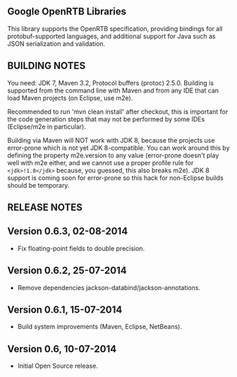 Google OpenRTB Libraries
----------------------------------------------------------------------

This library supports the OpenRTB specification, providing
bindings for all protobuf-supported languages, and additional
support for Java such as JSON serialization and validation.


BUILDING NOTES
----------------------------------------------------------------------

You need: JDK 7, Maven 3.2, Protocol buffers (protoc) 2.5.0.
Building is supported from the command line with Maven and
from any IDE that can load Maven projects (on Eclipse, use m2e).

Recommended to run 'mvn clean install' after checkout, this is
important for the code generation steps that may not be performed
by some IDEs (Eclipse/m2e in particular).

Building via Maven will NOT work with JDK 8, because the projects
use error-prone which is not yet JDK 8-compatible.  You can work
around this by defining the property m2e.version to any value
(error-prone doesn't play well with m2e either, and we cannot use
a proper profile rule for `<jdk>!1.8</jdk>` because, you guessed,
this also breaks m2e). JDK 8 support is coming soon for error-prone
so this hack for non-Eclipse builds should be temporary.


RELEASE NOTES
----------------------------------------------------------------------

## Version 0.6.3, 02-08-2014

* Fix floating-point fields to double precision.

## Version 0.6.2, 25-07-2014

* Remove dependencies jackson-databind/jackson-annotations.

## Version 0.6.1, 15-07-2014

* Build system improvements (Maven, Eclipse, NetBeans).

## Version 0.6, 10-07-2014

* Initial Open Source release.
